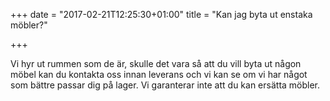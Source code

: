 +++
date = "2017-02-21T12:25:30+01:00"
title = "Kan jag byta ut enstaka möbler?"

+++

Vi hyr ut rummen som de är, skulle det vara så att du vill byta ut någon möbel kan du kontakta oss innan leverans och vi kan se om vi har något som bättre passar dig på lager. Vi garanterar inte att du kan ersätta möbler.